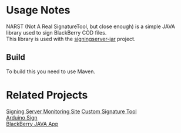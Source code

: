 # Usage Notes
NARST (Not A Real SignatureTool, but close enough) is a simple JAVA library used to sign BlackBerry COD files.  
This library is used with the [signingserver-jar](https://github.com/hardisonbrewing/signingserver-jar) project.

## Build
To build this you need to use Maven.

# Related Projects
[Signing Server Monitoring Site](https://github.com/hardisonbrewing/signingserver-com) 
[Custom Signature Tool](https://github.com/hardisonbrewing/signingserver)  
[Arduino Sign](https://github.com/hardisonbrewing/arduino-signingserver-sign)  
[BlackBerry JAVA App](https://github.com/hardisonbrewing/signingserver-bb)
